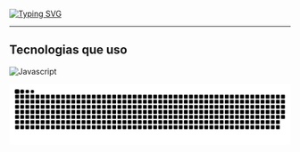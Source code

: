 [![Typing SVG](https://readme-typing-svg.herokuapp.com?font=Fira+Code&pause=1000&color=398A30&width=435&lines=Hello+World!;Seja+bem+vindo(a)+ao+meu+perfil;Me+chamo+Fernando+Jacobsen)](https://git.io/typing-svg)

-------------------------------------------

## Tecnologias que uso

![Javascript](https://img.shields.io/badge/JavaScript-F7DF1E?style=for-the-badge&logo=javascript&logoColor=black)

<picture>
  <source media="(prefers-color-scheme: dark)" srcset="https://raw.githubusercontent.com/mari4souza/mari4souza/output/github-contribution-grid-snake-dark.svg">
  <source media="(prefers-color-scheme: light)" srcset="https://raw.githubusercontent.com/mari4souza/mari4souza/output/github-contribution-grid-snake.svg">
  <img alt="github contribution grid snake animation" src="https://raw.githubusercontent.com/mari4souza/mari4souza/output/github-contribution-grid-snake.svg">
</picture>
<br><br>
